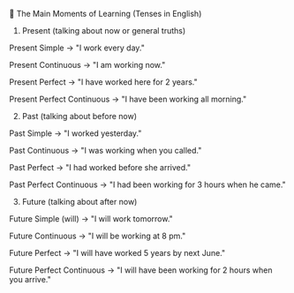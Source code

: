 📌 The Main Moments of Learning (Tenses in English)
1. Present (talking about now or general truths)

Present Simple → "I work every day."

Present Continuous → "I am working now."

Present Perfect → "I have worked here for 2 years."

Present Perfect Continuous → "I have been working all morning."

2. Past (talking about before now)

Past Simple → "I worked yesterday."

Past Continuous → "I was working when you called."

Past Perfect → "I had worked before she arrived."

Past Perfect Continuous → "I had been working for 3 hours when he came."

3. Future (talking about after now)

Future Simple (will) → "I will work tomorrow."

Future Continuous → "I will be working at 8 pm."

Future Perfect → "I will have worked 5 years by next June."

Future Perfect Continuous → "I will have been working for 2 hours when you arrive."